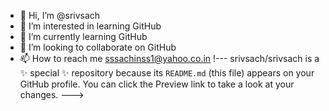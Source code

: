 - 👋 Hi, I’m @srivsach
- 👀 I’m interested in learning GitHub
- 🌱 I’m currently learning GitHub
- 💞️ I’m looking to collaborate on GitHub
- 📫 How to reach me sssachinss1@yahoo.co.in
!---
srivsach/srivsach is a ✨ special ✨ repository because its `README.md` (this file) appears on your GitHub profile.
You can click the Preview link to take a look at your changes.
--->

